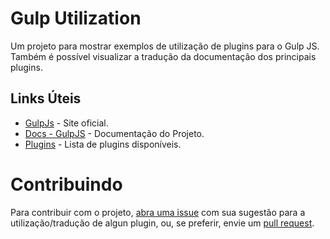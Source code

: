 # Gulp Utilization

Um projeto para mostrar exemplos de utilização de plugins para o Gulp JS. Também é possível visualizar a tradução da documentação dos principais plugins.



## Links Úteis

* [GulpJs](http://gulpjs.com/) - Site oficial.
* [Docs - GulpJS](https://github.com/gulpjs/gulp/blob/master/docs/getting-started.md) - Documentação do Projeto.
* [Plugins](http://gulpjs.com/plugins/) - Lista de plugins disponíveis.



# Contribuindo

Para contribuir com o projeto, [abra uma issue](https://github.com/YanMagale/gulp-utilization/issues) com sua sugestão para a utilização/tradução de algun plugin, ou, se preferir, envie um [pull request](https://github.com/YanMagale/gulp-utilization/pulls).

